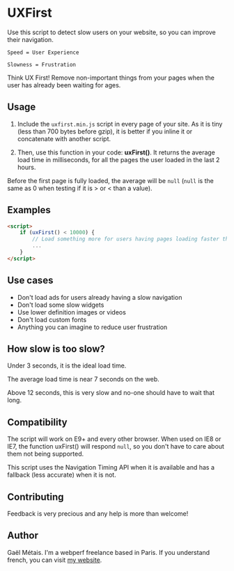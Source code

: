 UXFirst
=======

Use this script to detect slow users on your website, so you can improve their navigation.

```Speed = User Experience```

```Slowness = Frustration```

Think UX First! Remove non-important things from your pages when the user has already been waiting for ages.

## Usage

1) Include the `uxfirst.min.js` script in every page of your site. As it is tiny (less than 700 bytes before gzip), it is better if you inline it or concatenate with another script.

2) Then, use this function in your code: **uxFirst()**. It returns the average load time in milliseconds, for all the pages the user loaded in the last 2 hours.

Before the first page is fully loaded, the average will be `null` (`null` is the same as 0 when testing if it is > or < than a value).

## Examples

```html
<script>
	if (uxFirst() < 10000) {
		// Load something more for users having pages loading faster than 10 seconds
		...
	}
</script>
```

## Use cases

- Don't load ads for users already having a slow navigation
- Don't load some slow widgets
- Use lower definition images or videos
- Don't load custom fonts
- Anything you can imagine to reduce user frustration


## How slow is too slow?

Under 3 seconds, it is the ideal load time.

The average load time is near 7 seconds on the web.

Above 12 seconds, this is very slow and no-one should have to wait that long.


## Compatibility

The script will work on E9+ and every other browser. When used on IE8 or IE7, the function uxFirst() will respond `null`, so you don't have to care about them not being supported.

This script uses the Navigation Timing API when it is available and has a fallback (less accurate) when it is not.


## Contributing

Feedback is very precious and any help is more than welcome!


## Author

Gaël Métais. I'm a webperf freelance based in Paris.
If you understand french, you can visit [my website](http://www.gaelmetais.com).
